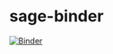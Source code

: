 # sage-binder

[![Binder](https://mybinder.org/badge_logo.svg)](https://mybinder.org/v2/gh/prismia-chat/sage-binder/HEAD)
